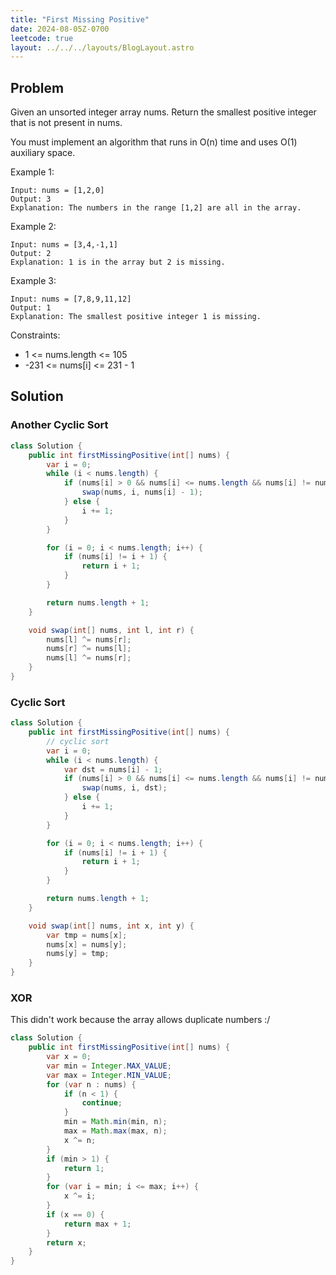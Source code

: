 ```yaml
---
title: "First Missing Positive"
date: 2024-08-05Z-0700
leetcode: true
layout: ../../../layouts/BlogLayout.astro
---
```


## Problem

Given an unsorted integer array nums. Return the smallest positive integer that is not present in nums.

You must implement an algorithm that runs in O(n) time and uses O(1) auxiliary space.

Example 1:

```text
Input: nums = [1,2,0]
Output: 3
Explanation: The numbers in the range [1,2] are all in the array.
```

Example 2:

```text
Input: nums = [3,4,-1,1]
Output: 2
Explanation: 1 is in the array but 2 is missing.
```

Example 3:

```text
Input: nums = [7,8,9,11,12]
Output: 1
Explanation: The smallest positive integer 1 is missing.
```

Constraints:

- 1 <= nums.length <= 105
- -231 <= nums[i] <= 231 - 1

## Solution

### Another Cyclic Sort

```java
class Solution {
    public int firstMissingPositive(int[] nums) {
        var i = 0;
        while (i < nums.length) {
            if (nums[i] > 0 && nums[i] <= nums.length && nums[i] != nums[nums[i] - 1]) {
                swap(nums, i, nums[i] - 1);
            } else {
                i += 1;
            }
        }

        for (i = 0; i < nums.length; i++) {
            if (nums[i] != i + 1) {
                return i + 1;
            }
        }

        return nums.length + 1;
    }

    void swap(int[] nums, int l, int r) {
        nums[l] ^= nums[r];
        nums[r] ^= nums[l];
        nums[l] ^= nums[r];
    }
}
```

### Cyclic Sort

```java
class Solution {
    public int firstMissingPositive(int[] nums) {
        // cyclic sort
        var i = 0;
        while (i < nums.length) {
            var dst = nums[i] - 1;
            if (nums[i] > 0 && nums[i] <= nums.length && nums[i] != nums[dst]) {
                swap(nums, i, dst);
            } else {
                i += 1;
            }
        }

        for (i = 0; i < nums.length; i++) {
            if (nums[i] != i + 1) {
                return i + 1;
            }
        }

        return nums.length + 1;
    }

    void swap(int[] nums, int x, int y) {
        var tmp = nums[x];
        nums[x] = nums[y];
        nums[y] = tmp;
    }
}
```

### XOR

This didn't work because the array allows duplicate numbers :/

```java
class Solution {
    public int firstMissingPositive(int[] nums) {
        var x = 0;
        var min = Integer.MAX_VALUE;
        var max = Integer.MIN_VALUE;
        for (var n : nums) {
            if (n < 1) {
                continue;
            }
            min = Math.min(min, n);
            max = Math.max(max, n);
            x ^= n;
        }
        if (min > 1) {
            return 1;
        }
        for (var i = min; i <= max; i++) {
            x ^= i;
        }
        if (x == 0) {
            return max + 1;
        }
        return x;
    }
}
```
